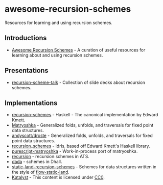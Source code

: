 # awesome-recursion-schemes

Resources for learning and using recursion schemes.

## Introductions

- [Awesome Recursion Schemes](https://github.com/passy/awesome-recursion-schemes) - A curation of useful resources for learning about and using recursion schemes.

## Presentations

- [recursion-scheme-talk](https://github.com/sellout/recursion-scheme-talk) - Collection of slide decks about recursion schemes.

## Implementations

- [recursion-schemes](https://github.com/ekmett/recursion-schemes) - Haskell - The canonical implementation by Edward Kmett.
- [Matryoshka](https://github.com/slamdata/matryoshka) - Generalized folds, unfolds, and traversals for fixed point data structures.
- [andyscott/droste](https://github.com/andyscott/droste) - Generalized folds, unfolds, and traversals for fixed point data structures.
- [recursion\_schemes](https://github.com/vmchale/recursion_schemes) - Idris, based off Edward Kmett's Haskell library.
- [purescript-matryoshka](https://github.com/slamdata/purescript-matryoshka) - Work-in-process port of matryoshka.
- [recursion](https://github.com/vmchale/recursion) - recursion schemes in ATS.
- [dada](https://github.com/sellout/dada) - schemes in Dhall.
- [static-land-recursion-schemes](https://github.com/JosephJNK/static-land-recursion-schemes) - Schemes for data structures written in the style of [flow-static-land](https://github.com/gcanti/flow-static-land).
- [Katalyst](https://github.com/aedans/Katalyst) - This content is licensed under [CC0](https://creativecommons.org/publicdomain/zero/1.0/).
